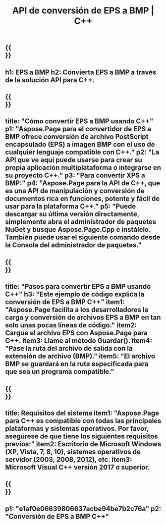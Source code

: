 ﻿---
translation: true
template: /_templates/_conversion-child-cpp.md
title: API de conversión de EPS a BMP | C++
url: /cpp/conversion/eps-to-bmp/
description: Conversión de EPS a BMP proporcionada por Aspose.Page para la solución API de C++. Funciona en C++ Runtime Environment para Windows de 32 bits, Windows de 64 bits y Linux de 64 bits.
informat: EPS
outformat: BMP
otherformats: XPS PS
---

{{<section banner>}}
---
h1: EPS a BMP
h2: Convierta EPS a BMP a través de la solución API para C++.
---

{{<section overview>}}
---
title: "Cómo convertir EPS a BMP usando C++"
p1: "Aspose.Page para el convertidor de EPS a BMP ofrece conversión de archivo PostScript encapsulado (EPS) a imagen BMP con el uso de cualquier lenguaje compatible con C++."
p2: "La API que ve aquí puede usarse para crear su propia aplicación multiplataforma o integrarse en su proyecto C++."
p3: "Para convertir XPS a BMP:"
p4: "Aspose.Page para la API de C++, que es una API de manipulación y conversión de documentos rica en funciones, potente y fácil de usar para la plataforma C++."
p5: "Puede descargar su última versión directamente, simplemente abra el administrador de paquetes NuGet y busque Aspose.Page.Cpp e instálelo. También puede usar el siguiente comando desde la Consola del administrador de paquetes."
---

{{<section feature1>}}
---
title: "Pasos para convertir EPS a BMP usando C++"
h3: "Este ejemplo de código explica la conversión de EPS a BMP C++"
item1: "Aspose.Page facilita a los desarrolladores la carga y conversión de archivos EPS a BMP en tan solo unas pocas líneas de código."
item2: Cargue el archivo EPS con Aspose.Page para C++.
item3: Llame al método Guardar().
item4: "Pase la ruta del archivo de salida con la extensión de archivo (BMP)."
item5: "El archivo BMP se guardará en la ruta especificada para que sea un programa compatible."
---

{{<section feature2>}}
---
title: Requisitos del sistema
item1: "Aspose.Page para C++ es compatible con todas las principales plataformas y sistemas operativos. Por favor, asegúrese de que tiene los siguientes requisitos previos:"
item2: Escritorio de Microsoft Windows (XP, Vista, 7, 8, 10), sistemas operativos de servidor (2003, 2008, 2012), etc.
item3: Microsoft Visual C++ versión 2017 o superior.
---

{{<section gist>}}
---
p1: "e1af0e06639806637acbe94be7b2c76a"
p2: "Conversión de EPS a BMP C++"
---
